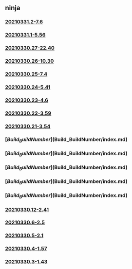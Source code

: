 ## ninja

### [20210331.2-7.6](20210331.2-7.6/index.md)
### [20210331.1-5.56](20210331.1-5.56/index.md)
### [20210330.27-22.40](20210330.27-22.40/index.md)
### [20210330.26-10.30](20210330.26-10.30/index.md)
### [20210330.25-7.4](20210330.25-7.4/index.md)
### [20210330.24-5.41](20210330.24-5.41/index.md)
### [20210330.23-4.6](20210330.23-4.6/index.md)
### [20210330.22-3.59](20210330.22-3.59/index.md)
### [20210330.21-3.54](20210330.21-3.54/index.md)
### [$Build_BuildNumber]($Build_BuildNumber/index.md)
### [$Build_BuildNumber]($Build_BuildNumber/index.md)
### [$Build_BuildNumber]($Build_BuildNumber/index.md)
### [$Build_BuildNumber]($Build_BuildNumber/index.md)
### [$Build_BuildNumber]($Build_BuildNumber/index.md)
### [20210330.12-2.41](20210330.12-2.41/index.md)
### [20210330.6-2.5](20210330.6-2.5/index.md)
### [20210330.5-2.1](lld-dep/ninja/20210330.5-2.1/index.md)
### [20210330.4-1.57](lld-dep/ninja/20210330.4-1.57/index.md)
### [20210330.3-1.43](lld-dep/ninja/20210330.3-1.43/index.html)

